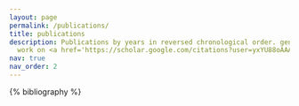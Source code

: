 ```yaml
---
layout: page
permalink: /publications/
title: publications
description: Publications by years in reversed chronological order. generated by jekyll-scholar. See my latest
  work on <a href='https://scholar.google.com/citations?user=yxYU88oAAAAJ'><u>google scholar</u></a> page.
nav: true
nav_order: 2
---
```


<!-- _pages/publications.md -->
<div class="publications">

{% bibliography %}

</div>
